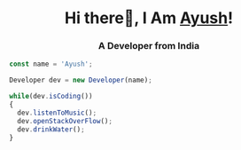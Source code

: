 <h1 align="center">Hi there👋, I Am <a href="https://ayush-baliyan-19.github.io/Portfolio">Ayush</a>!</h1>
<h3 align="center">A Developer from India</h3>

```js
const name = 'Ayush';

Developer dev = new Developer(name);

while(dev.isCoding())
{
  dev.listenToMusic();
  dev.openStackOverFlow();
  dev.drinkWater();
}
```
